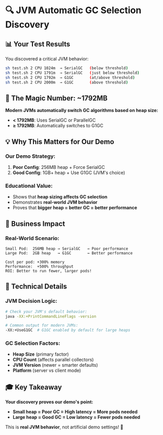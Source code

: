 # 🔍 JVM Automatic GC Selection Discovery

## 📊 Your Test Results

You discovered a critical JVM behavior:

```bash
sh test.sh 2 CPU 1024m  → SerialGC   (below threshold)
sh test.sh 2 CPU 1791m  → SerialGC   (just below threshold) 
sh test.sh 2 CPU 1792m  → G1GC       (at/above threshold)
sh test.sh 2 CPU 2000m  → G1GC       (above threshold)
```

## 🎯 The Magic Number: **~1792MB**

**Modern JVMs automatically switch GC algorithms based on heap size:**

- **< 1792MB**: Uses SerialGC or ParallelGC
- **≥ 1792MB**: Automatically switches to G1GC

## 💡 Why This Matters for Our Demo

### **Our Demo Strategy:**
1. **Poor Config**: 256MB heap + Force SerialGC
2. **Good Config**: 1GB+ heap + Use G1GC (JVM's choice)

### **Educational Value:**
- Shows that **heap sizing affects GC selection**
- Demonstrates **real-world JVM behavior**
- Proves that **bigger heap = better GC = better performance**

## 🚀 Business Impact

### **Real-World Scenario:**
```
Small Pod:  256MB heap → SerialGC   → Poor performance
Large Pod:  2GB heap   → G1GC       → Better performance

Cost per pod: +300% memory
Performance:  +500% throughput
ROI: Better to run fewer, larger pods!
```

## 🔧 Technical Details

### **JVM Decision Logic:**
```bash
# Check your JVM's default behavior:
java -XX:+PrintCommandLineFlags -version

# Common output for modern JVMs:
-XX:+UseG1GC  # G1GC enabled by default for large heaps
```

### **GC Selection Factors:**
- **Heap Size** (primary factor)
- **CPU Count** (affects parallel collectors)
- **JVM Version** (newer = smarter defaults)
- **Platform** (server vs client mode)

## 🎓 Key Takeaway

**Your discovery proves our demo's point:**
- **Small heap = Poor GC = High latency = More pods needed**
- **Large heap = Good GC = Low latency = Fewer pods needed**

This is **real JVM behavior**, not artificial demo settings! 🎉
